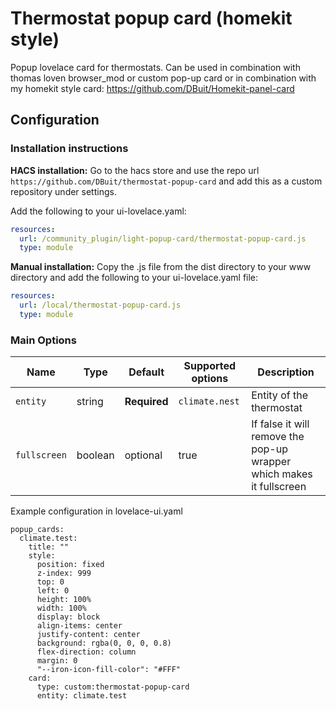 # Thermostat popup card (homekit style)
Popup lovelace card for thermostats.
Can be used in combination with thomas loven browser_mod or custom pop-up card or in combination with my homekit style card: https://github.com/DBuit/Homekit-panel-card


## Configuration

### Installation instructions

**HACS installation:**
Go to the hacs store and use the repo url `https://github.com/DBuit/thermostat-popup-card` and add this as a custom repository under settings.

Add the following to your ui-lovelace.yaml:
```yaml
resources:
  url: /community_plugin/light-popup-card/thermostat-popup-card.js
  type: module
```

**Manual installation:**
Copy the .js file from the dist directory to your www directory and add the following to your ui-lovelace.yaml file:

```yaml
resources:
  url: /local/thermostat-popup-card.js
  type: module
```

### Main Options

| Name | Type | Default | Supported options | Description |
| -------------- | ----------- | ------------ | ------------------------------------------------ | --------------------------------------------------------------------------------------------------------------------------------------------------------------------------------------------------------------------------------------------------------------------------------------------------------------------------------------------- |
| `entity` | string | **Required** | `climate.nest` | Entity of the thermostat |
| `fullscreen` | boolean | optional| true | If false it will remove the pop-up wrapper which makes it fullscreen |


Example configuration in lovelace-ui.yaml
```
popup_cards:
  climate.test:
    title: ""
    style:
      position: fixed
      z-index: 999
      top: 0
      left: 0
      height: 100%
      width: 100%
      display: block
      align-items: center
      justify-content: center
      background: rgba(0, 0, 0, 0.8)
      flex-direction: column
      margin: 0
      "--iron-icon-fill-color": "#FFF"
    card:
      type: custom:thermostat-popup-card
      entity: climate.test
```

